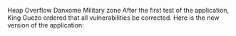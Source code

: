 Heap Overflow
Danxome Military zone
After the first test of the application, King Guezo ordered that all vulnerabilities be corrected. Here is the new version of the application:
